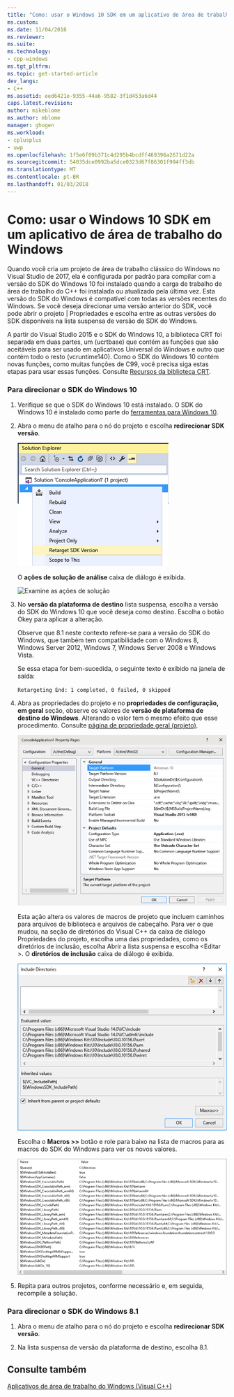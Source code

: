 ```yaml
---
title: "Como: usar o Windows 10 SDK em um aplicativo de área de trabalho do Windows | Microsoft Docs"
ms.custom: 
ms.date: 11/04/2016
ms.reviewer: 
ms.suite: 
ms.technology:
- cpp-windows
ms.tgt_pltfrm: 
ms.topic: get-started-article
dev_langs:
- C++
ms.assetid: eed6421e-9355-44a6-9582-3f1d453a6d44
caps.latest.revision: 
author: mikeblome
ms.author: mblome
manager: ghogen
ms.workload:
- cplusplus
- uwp
ms.openlocfilehash: 1f5e6f09b371c4d295b4bcdff469396a2671d22a
ms.sourcegitcommit: 54035dce0992ba5dce0323d67f86301f994ff3db
ms.translationtype: MT
ms.contentlocale: pt-BR
ms.lasthandoff: 01/03/2018
---
```

# <a name="how-to-use-the-windows-10-sdk-in-a-windows-desktop-application"></a>Como: usar o Windows 10 SDK em um aplicativo de área de trabalho do Windows
Quando você cria um projeto de área de trabalho clássico do Windows no Visual Studio de 2017, ela é configurada por padrão para compilar com a versão do SDK do Windows 10 foi instalado quando a carga de trabalho de área de trabalho do C++ foi instalada ou atualizado pela última vez. Esta versão do SDK do Windows é compatível com todas as versões recentes do Windows. Se você deseja direcionar uma versão anterior do SDK, você pode abrir o projeto | Propriedades e escolha entre as outras versões do SDK disponíveis na lista suspensa de versão de SDK do Windows.  
  
 A partir do Visual Studio 2015 e o SDK do Windows 10, a biblioteca CRT foi separada em duas partes, um (ucrtbase) que contém as funções que são aceitáveis para ser usado em aplicativos Universal do Windows e outro que contém todo o resto (vcruntime140). Como o SDK do Windows 10 contém novas funções, como muitas funções de C99, você precisa siga estas etapas para usar essas funções. Consulte [Recursos da biblioteca CRT](../c-runtime-library/crt-library-features.md).  
  
### <a name="to-target-the-windows-10-sdk"></a>Para direcionar o SDK do Windows 10  
  
1.  Verifique se que o SDK do Windows 10 está instalado. O SDK do Windows 10 é instalado como parte do [ferramentas para Windows 10](http://go.microsoft.com/fwlink/p/?linkid=617631).  
  
2.  Abra o menu de atalho para o nó do projeto e escolha **redirecionar SDK versão**.  
  
     ![Redirecionar a versão do SDK](../windows/media/retargetingwindowssdk1.PNG "RetargetingWindowsSDK1")  
  
     O **ações de solução de análise** caixa de diálogo é exibida.  
  
     ![Examine as ações de solução](../windows/media/retargetingwindowssdk2.PNG "RetargetingWindowsSDK2")  
  
3.  No **versão da plataforma de destino** lista suspensa, escolha a versão do SDK do Windows 10 que você deseja como destino. Escolha o botão Okey para aplicar a alteração.  
  
     Observe que 8.1 neste contexto refere-se para a versão do SDK do Windows, que também tem compatibilidade com o Windows 8, Windows Server 2012, Windows 7, Windows Server 2008 e Windows Vista.  
  
     Se essa etapa for bem-sucedida, o seguinte texto é exibido na janela de saída:  
  
     `Retargeting End: 1 completed, 0 failed, 0 skipped`  
  
4.  Abra as propriedades do projeto e no **propriedades de configuração, em geral** seção, observe os valores de **versão de plataforma de destino do Windows**. Alterando o valor tem o mesmo efeito que esse procedimento. Consulte [página de propriedade geral (projeto)](../ide/general-property-page-project.md).  
  
     ![Versão da plataforma de destino](../windows/media/retargetingwindowssdk3.PNG "RetargetingWindowsSDK3")  
  
     Esta ação altera os valores de macros de projeto que incluem caminhos para arquivos de biblioteca e arquivos de cabeçalho. Para ver o que mudou, na seção de diretórios do Visual C++ da caixa de diálogo Propriedades do projeto, escolha uma das propriedades, como os diretórios de inclusão, escolha Abrir a lista suspensa e escolha \<Editar >. O **diretórios de inclusão** caixa de diálogo é exibida.  
  
     ![Incluir a caixa de diálogo diretórios](../windows/media/retargetingwindowssdk4.PNG "RetargetingWindowsSDK4")  
  
     Escolha o **Macros >>** botão e role para baixo na lista de macros para as macros do SDK do Windows para ver os novos valores.  
  
     ![Macros SDK do Windows](../windows/media/retargetingwindowssdk5.PNG "RetargetingWindowsSDK5")  
  
5.  Repita para outros projetos, conforme necessário e, em seguida, recompile a solução.  
  
### <a name="to-target-the-windows-81-sdk"></a>Para direcionar o SDK do Windows 8.1  
  
1.  Abra o menu de atalho para o nó do projeto e escolha **redirecionar SDK versão**.  
  
2.  Na lista suspensa de versão da plataforma de destino, escolha 8.1.  
  
## <a name="see-also"></a>Consulte também  
 [Aplicativos de área de trabalho do Windows (Visual C++)](../windows/how-to-use-the-windows-10-sdk-in-a-windows-desktop-application.md)
